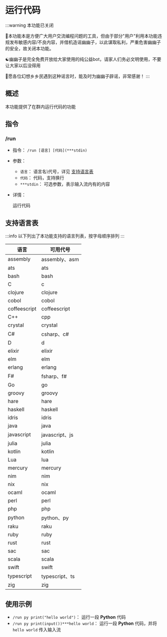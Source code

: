 # 运行代码

:::warning 本功能已关闭

🔴本功能本是方便广大用户交流编程问题的工具，但由于部分"用户"利用本功能违规发布敏感内容/不良内容，并借机造谣幽幽子，以此谋取私利，严重危害幽幽子的安全，故关闭本功能。

☯️幽幽子是完全免费开放给大家使用的纯公益bot，请家人们务必文明使用，不要让大家以后没得用

🐝愿各位幻想乡乡民遇到这种谣言时，能及时为幽幽子辟谣，非常感谢！
:::

## 概述

本功能提供了在群内运行代码的功能

## 指令

### /run

- 指令： `/run [语言] [代码](***stdin)`

- 参数：

  - `语言`： 语言名\代号，详见 [支持语言表](#支持语言表)
  - `代码`： 代码，支持换行
  - `***stdin`： 可选参数，表示输入流内有的内容

- 详情：

  运行代码

## 支持语言表

:::info
以下列出了本功能支持的语言列表，按字母顺序排列
:::

|语言|可用代号|
|----|-------|
|assembly|assembly、asm|
|ats|ats|
|bash|bash|
|C|c|
|clojure|clojure|
|cobol|cobol|
|coffeescript|coffeescript|
|C++|cpp|
|crystal|crystal|
|C#|csharp、c#|
|D|d|
|elixir|elixir|
|elm|elm|
|erlang|erlang|
|F#|fsharp、f#|
|Go|go|
|groovy|groovy|
|hare|hare|
|haskell|haskell|
|idris|idris|
|java|java|
|javascript|javascript、js|
|julia|julia|
|kotlin|kotlin|
|Lua|lua|
|mercury|mercury|
|nim|nim|
|nix|nix|
|ocaml|ocaml|
|perl|perl|
|php|php|
|python|python、py|
|raku|raku|
|ruby|ruby|
|rust|rust|
|sac|sac|
|scala|scala|
|swift|swift|
|typescript|typescript、ts|
|zig|zig|

## 使用示例

- `/run py print("hello world")`： 运行一段 **Python** 代码
- `/run py print(input())***hello world`： 运行一段 **Python** 代码，并将 `hello world` 传入输入流

